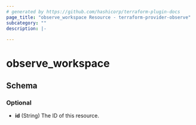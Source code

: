 ```yaml
---
# generated by https://github.com/hashicorp/terraform-plugin-docs
page_title: "observe_workspace Resource - terraform-provider-observe"
subcategory: ""
description: |-
  
---
```

# observe_workspace



<!-- schema generated by tfplugindocs -->
## Schema

### Optional

- **id** (String) The ID of this resource.

